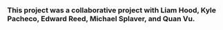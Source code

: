 ### This project was a collaborative project with Liam Hood, Kyle Pacheco, Edward Reed, Michael Splaver, and Quan Vu.
